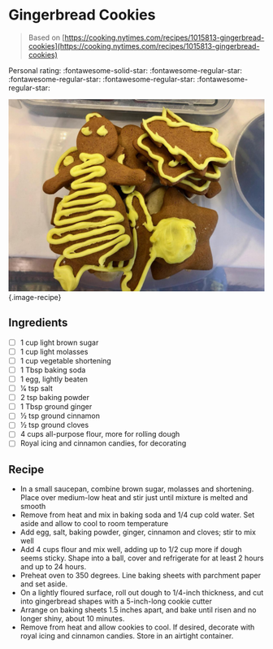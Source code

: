 # Gingerbread Cookies

> Based on [https://cooking.nytimes.com/recipes/1015813-gingerbread-cookies](https://cooking.nytimes.com/recipes/1015813-gingerbread-cookies)

<!-- {cts} rating=1; (User can specify rating on scale of 1-5) -->

Personal rating: :fontawesome-solid-star: :fontawesome-regular-star: :fontawesome-regular-star: :fontawesome-regular-star: :fontawesome-regular-star:

<!-- {cte} -->

<!-- {cts} name_image=gingerbread_cookies.jpeg; (User can specify image name) -->

![gingerbread_cookies.jpeg](./gingerbread_cookies.jpeg){.image-recipe}

<!-- {cte} -->

## Ingredients

- [ ] 1 cup light brown sugar
- [ ] 1 cup light molasses
- [ ] 1 cup vegetable shortening
- [ ] 1 Tbsp baking soda
- [ ] 1 egg, lightly beaten
- [ ] 1⁄4 tsp salt
- [ ] 2 tsp baking powder
- [ ] 1 Tbsp ground ginger
- [ ] 1⁄2 tsp ground cinnamon
- [ ] 1⁄2 tsp ground cloves
- [ ] 4 cups all-purpose flour, more for rolling dough
- [ ] Royal icing and cinnamon candies, for decorating

## Recipe

- In a small saucepan, combine brown sugar, molasses and shortening. Place over medium-low heat and stir just until mixture is melted and smooth
- Remove from heat and mix in baking soda and 1/4 cup cold water. Set aside and allow to cool to room temperature
- Add egg, salt, baking powder, ginger, cinnamon and cloves; stir to mix well
- Add 4 cups flour and mix well, adding up to 1/2 cup more if dough seems sticky. Shape into a ball, cover and refrigerate for at least 2 hours and up to 24 hours.
- Preheat oven to 350 degrees. Line baking sheets with parchment paper and set aside.
- On a lightly floured surface, roll out dough to 1/4-inch thickness, and cut into gingerbread shapes with a 5-inch-long cookie cutter
- Arrange on baking sheets 1.5 inches apart, and bake until risen and no longer shiny, about 10 minutes.
- Remove from heat and allow cookies to cool. If desired, decorate with royal icing and cinnamon candies. Store in an airtight container.

